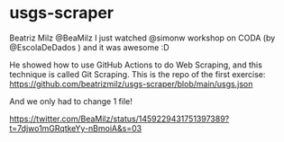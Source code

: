 # usgs-scraper

Beatriz Milz
@BeaMilz
I just watched @simonw
 workshop on CODA (by @EscolaDeDados
 ) and it was awesome :D

He showed how to use GitHub Actions to do Web Scraping, and this technique is called Git Scraping.
This is the repo of the first exercise: https://github.com/beatrizmilz/usgs-scraper/blob/main/usgs.json

And we only had to change 1 file!

https://twitter.com/BeaMilz/status/1459229431751397389?t=7djwo1mGRqtkeYy-nBmoiA&s=03
